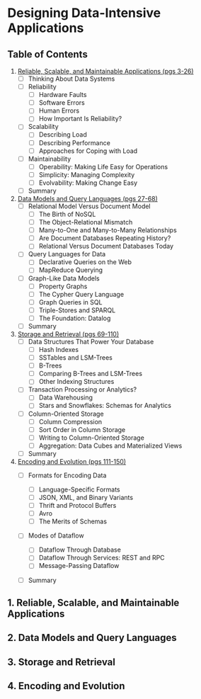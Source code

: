 ﻿# Designing Data-Intensive Applications

## Table of Contents

1. [Reliable, Scalable, and Maintainable Applications (pgs 3-26)](#1-reliable-scalable-and-maintainable-applications)
    - [ ] Thinking About Data Systems
    - [ ] Reliability
        - [ ] Hardware Faults
        - [ ] Software Errors
        - [ ] Human Errors
        - [ ] How Important Is Reliability?
    - [ ] Scalability
        - [ ] Describing Load
        - [ ] Describing Performance
        - [ ] Approaches for Coping with Load
    - [ ] Maintainability
        - [ ] Operability: Making Life Easy for Operations
        - [ ] Simplicity: Managing Complexity
        - [ ] Evolvability: Making Change Easy
    - [ ] Summary
2. [Data Models and Query Languages (pgs 27-68)](#2-data-models-and-query-language)
    - [ ] Relational Model Versus Document Model
        - [ ] The Birth of NoSQL
        - [ ] The Object-Relational Mismatch
        - [ ] Many-to-One and Many-to-Many Relationships
        - [ ] Are Document Databases Repeating History?
        - [ ] Relational Versus Document Databases Today
    - [ ] Query Languages for Data
        - [ ] Declarative Queries on the Web
        - [ ] MapReduce Querying
    - [ ] Graph-Like Data Models
        - [ ] Property Graphs
        - [ ] The Cypher Query Language
        - [ ] Graph Queries in SQL
        - [ ] Triple-Stores and SPARQL
        - [ ] The Foundation: Datalog
    - [ ] Summary
3. [Storage and Retrieval (pgs 69-110)](#3-storage-and-retrieval)
    - [ ] Data Structures That Power Your Database
        - [ ] Hash Indexes
        - [ ] SSTables and LSM-Trees
        - [ ] B-Trees
        - [ ] Comparing B-Trees and LSM-Trees
        - [ ] Other Indexing Structures
    - [ ] Transaction Processing or Analytics?
        - [ ] Data Warehousing
        - [ ] Stars and Snowflakes: Schemas for Analytics
    - [ ] Column-Oriented Storage
        - [ ] Column Compression
        - [ ] Sort Order in Column Storage
        - [ ] Writing to Column-Oriented Storage
        - [ ] Aggregation: Data Cubes and Materialized Views
    - [ ] Summary
4. [Encoding and Evolution (pgs 111-150)](#4-encoding-and-evolution)
    - [ ] Formats for Encoding Data
        - [ ] Language-Specific Formats
        - [ ] JSON, XML, and Binary Variants
        - [ ] Thrift and Protocol Buffers
        - [ ] Avro
        - [ ] The Merits of Schemas
    - [ ] Modes of Dataflow
        - [ ] Dataflow Through Database
        - [ ] Dataflow Through Services: REST and RPC
        - [ ] Message-Passing Dataflow
    - [ ] Summary


## 1. Reliable, Scalable, and Maintainable Applications



## 2. Data Models and Query Languages



## 3. Storage and Retrieval



## 4. Encoding and Evolution

